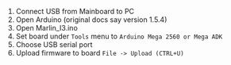 
1. Connect USB from Mainboard to PC
2. Open Arduino (original docs say version 1.5.4)
3. Open Marlin_I3.ino
4. Set board under `Tools` menu to `Arduino Mega 2560 or Mega ADK`
5. Choose USB serial port
6. Upload firmware to board `File -> Upload (CTRL+U)`
